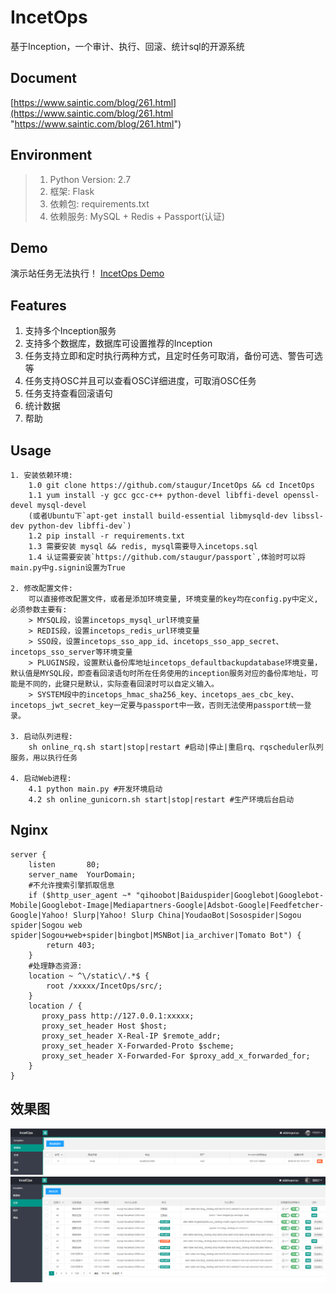 # IncetOps
基于Inception，一个审计、执行、回滚、统计sql的开源系统


## Document
[https://www.saintic.com/blog/261.html](https://www.saintic.com/blog/261.html "https://www.saintic.com/blog/261.html")


## Environment
> 1. Python Version: 2.7
> 2. 框架: Flask
> 3. 依赖包: requirements.txt
> 4. 依赖服务: MySQL + Redis + Passport(认证)


## Demo

演示站任务无法执行！ [IncetOps Demo](http://incetops.saintic.com "IncetOps Demo")


## Features

  1. 支持多个Inception服务
  2. 支持多个数据库，数据库可设置推荐的Inception
  3. 任务支持立即和定时执行两种方式，且定时任务可取消，备份可选、警告可选等
  4. 任务支持OSC并且可以查看OSC详细进度，可取消OSC任务
  5. 任务支持查看回滚语句
  6. 统计数据
  7. 帮助


## Usage
```
1. 安装依赖环境:
    1.0 git clone https://github.com/staugur/IncetOps && cd IncetOps
    1.1 yum install -y gcc gcc-c++ python-devel libffi-devel openssl-devel mysql-devel
    (或者Ubuntu下`apt-get install build-essential libmysqld-dev libssl-dev python-dev libffi-dev`)
    1.2 pip install -r requirements.txt
    1.3 需要安装 mysql && redis, mysql需要导入incetops.sql
    1.4 认证需要安装`https://github.com/staugur/passport`,体验时可以将main.py中g.signin设置为True

2. 修改配置文件:
    可以直接修改配置文件，或者是添加环境变量, 环境变量的key均在config.py中定义, 必须参数主要有:
    > MYSQL段，设置incetops_mysql_url环境变量
    > REDIS段，设置incetops_redis_url环境变量
    > SSO段，设置incetops_sso_app_id、incetops_sso_app_secret、incetops_sso_server等环境变量
    > PLUGINS段，设置默认备份库地址incetops_defaultbackupdatabase环境变量，默认值是MYSQL段，即查看回滚语句时所在任务使用的inception服务对应的备份库地址，可能是不同的，此键只是默认，实际查看回滚时可以自定义输入。
    > SYSTEM段中的incetops_hmac_sha256_key、incetops_aes_cbc_key、incetops_jwt_secret_key一定要与passport中一致，否则无法使用passport统一登录。

3. 启动队列进程:
    sh online_rq.sh start|stop|restart #启动|停止|重启rq、rqscheduler队列服务，用以执行任务

4. 启动Web进程:
    4.1 python main.py #开发环境启动
    4.2 sh online_gunicorn.sh start|stop|restart #生产环境后台启动
```


## Nginx
```
server {
    listen       80;
    server_name  YourDomain;
    #不允许搜索引擎抓取信息
    if ($http_user_agent ~* "qihoobot|Baiduspider|Googlebot|Googlebot-Mobile|Googlebot-Image|Mediapartners-Google|Adsbot-Google|Feedfetcher-Google|Yahoo! Slurp|Yahoo! Slurp China|YoudaoBot|Sosospider|Sogou spider|Sogou web spider|Sogou+web+spider|bingbot|MSNBot|ia_archiver|Tomato Bot") {
        return 403;
    }
    #处理静态资源:
    location ~ ^\/static\/.*$ {
        root /xxxxx/IncetOps/src/;
    }
    location / {
       proxy_pass http://127.0.0.1:xxxxx;
       proxy_set_header Host $host;
       proxy_set_header X-Real-IP $remote_addr;
       proxy_set_header X-Forwarded-Proto $scheme;
       proxy_set_header X-Forwarded-For $proxy_add_x_forwarded_for;
    }
}
```

## 效果图
![数据库][1]
![任务][2]

[1]: ./Snapshot/db.png
[2]: ./Snapshot/task.png
